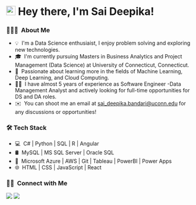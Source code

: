 
<h1> <img src = "https://raw.githubusercontent.com/MartinHeinz/MartinHeinz/master/wave.gif" width = 25px> Hey there, I'm Sai Deepika!</h1>



### 👨🏻‍💻 &nbsp;About Me

- 💡 &nbsp;I'm a Data Science enthusiaist, I enjoy problem solving and exploring new technologies.
- 🎓 &nbsp;I'm currently pursuing Masters in Business Analytics and Project Management (Data Science) at University of Connecticut, Connecticut.
- 🌱 &nbsp;Passionate about learning more in the fields of Machine Learning, Deep Learning, and Cloud Computing.
- 👩‍💻 &nbsp;I have almost 5 years of experience as Software Engineer -Data Management Analyst and actively looking for full-time opportunities for DS and DA roles.
- ✉️ &nbsp;You can shoot me an email at sai_deepika.bandari@uconn.edu for any discussions or opportunities!


<h3>🛠 Tech Stack</h3>

- 💻 &nbsp;C# | Python | SQL | R | Angular 
- 🛢 &nbsp;MySQL | MS SQL Server | Oracle SQL
- 🔧 &nbsp;Microsoft Azure | AWS | Git | Tableau | PowerBI | Power Apps
- 🌐 &nbsp;HTML | CSS | JavaScript | React


### 🤝🏻 &nbsp;Connect with Me

<a href="https://www.linkedin.com/in/saideepikabandari/"><img src="https://img.shields.io/badge/-SaiDeepika%20Bandari-0077B5?style=flat&logo=Linkedin&logoColor=white"/></a>
<a href="mailto:sai_Deepika.bandari@uconn.edu"><img src="https://img.shields.io/badge/-sai_deepika.bandari@uconn.edu-D14836?style=flat&logo=Gmail&logoColor=white"/></a>
</p>
